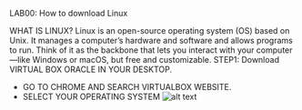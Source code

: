 LAB00: How to download Linux

WHAT IS LINUX?
Linux is an open-source operating system (OS) based on Unix. It manages a computer’s hardware and software and allows programs to run. Think of it as the backbone that lets you interact with your computer—like Windows or macOS, but free and customizable.
STEP1: Download VIRTUAL BOX ORACLE IN YOUR DESKTOP. 
- GO TO CHROME AND SEARCH VIRTUALBOX WEBSITE. 
- SELECT YOUR OPERATING SYSTEM
![alt text](./screenshots/load.png)